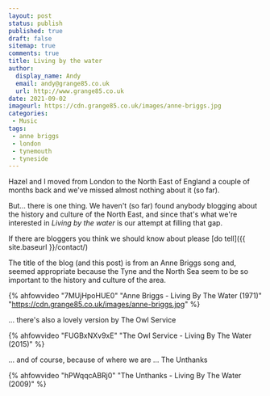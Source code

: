 ```yaml
---
layout: post
status: publish
published: true 
draft: false
sitemap: true
comments: true
title: Living by the water
author:
  display_name: Andy
  email: andy@grange85.co.uk
  url: http://www.grange85.co.uk
date: 2021-09-02
imageurl: https://cdn.grange85.co.uk/images/anne-briggs.jpg
categories:
 - Music
tags:
 - anne briggs
 - london
 - tynemouth
 - tyneside
---
```

Hazel and I moved from London to the North East of England a couple of months back and we've missed almost nothing about it (so far).

But... there is one thing. We haven't (so far) found anybody blogging about the history and culture  of the North East, and since that's what we're interested in _Living by the water_ is our attempt at filling that gap.

If there are bloggers you think we should know about please [do tell]({{ site.baseurl }}/contact/)

The title of the blog (and this post) is from an Anne Briggs song and, seemed appropriate because the Tyne and the North Sea seem to be so important to the history and culture of the area.

{% ahfowvideo "7MUjHpoHUE0" "Anne Briggs - Living By The Water (1971)" "https://cdn.grange85.co.uk/images/anne-briggs.jpg" %}

... there's also a lovely version by The Owl Service

{% ahfowvideo "FUGBxNXv9xE" "The Owl Service - Living By The Water (2015)" %}

... and of course, because of where we are ... The Unthanks

{% ahfowvideo "hPWqqcABRj0" "The Unthanks - Living By The Water (2009)" %}
